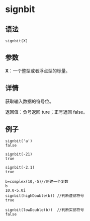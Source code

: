 # signbit

## 语法

`signbit(X)`

## 参数

**X**：一个整型或者浮点型的标量。

## 详情

获取输入数据的符号位。

返回值：负号返回 ture；正号返回 false。

## 例子

```
signbit('a')
false

signbit(-21)
true

signbit(-2.1)
true

b=complex(10,-5)//创建一个复数
b
10.0-5.0i
signbit(highDouble(b)) //判断虚部符号
true

signbit(lowDouble(b))  //判断实部符号
false
```


